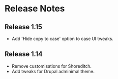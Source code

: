 # Release Notes

## Release 1.15

* Add 'Hide copy to case' option to case UI tweaks.

## Release 1.14

* Remove customisations for Shoreditch.
* Add tweaks for Drupal adminimal theme.
